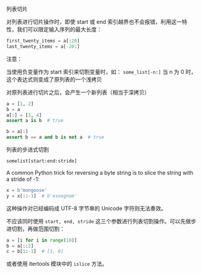 
列表切片

对列表进行切片操作时，即使 start 或 end 索引越界也不会报错，利用这一特性，我们可以限定输入序列的最大长度：

```python
first_twenty_items = a[:20]
last_twenty_items = a[-20:]
```

注意：

当使用负变量作为 start 索引来切割变量时，如： `some_list[-n:]` 当 n 为 0 时，这个表达式则变成了原列表的一个浅拷贝

对原列表进行切片之后，会产生一个新列表（相当于深拷贝）

```python
a = [1, 2]
b = a
a[:] = [3, 4]
assert a is b  # true

b = a[:]
assert b == a and b is not a  # true
```


列表的步进式切割

```python
somelist[start:end:stride]
```

A common Python trick for reversing a byte string is to slice the string with a stride of -1:

```python
x = b'mongoose'
y = x[::-1]  # b'esoognom'
```

这种操作对已经编码成 UTF-8 字节串的 Unicode 字符则无法奏效。

不应该同时使用 `start, end, stride` 这三个参数进行列表切割操作。可以先做步进切割，再做范围切割：

```python
a = [i for i in range(10)]
b = a[::2]
c = b[1:-1]  # [1, 0]
```

或者使用 itertools 模块中的 `islice` 方法。

